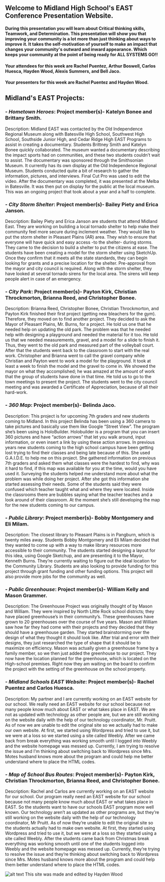 
## Welcome to Midland High School's EAST Conference Presentation Website.

#### During this presentation you will learn about Critical thinking skills, Teamwork, and Determination. This presentation will show you that improving your community is a lot more than just thinking about ways to improve it. It takes the self-motivation of yourself to make an impact that changes your community's outward and inward appearance. Which keeps your community at the point of being ready for ALL SYSTEMS GO!!
#### Your attendees for this week are Rachel Puentez, Arthur Boswell, Carlos Huesca, Hayden Wood, Alexis Summers, and Bell Jaco.
#### Your presenters for this week are Rachel Puentez and Hayden Wood.

## Midland's EAST Projects:


### - *Hometown Heroes*: Project member(s)- Katelyn Bonee and Brittany Smith.
Description: Midland EAST was contacted by the Old Independence Regional Museum along with Batesville High School, Southwest High School, Southside Junior High, and Cedar Ridge High EAST Programs to assist in creating a documentary. Students Brittney Smith and Katelyn Bonee quickly collaborated. The museum wanted a documentary describing the impact sports had on communities, and these two students couldn’t wait to assist. The documentary was sponsored through the Smithsonian Museum. It currently has its own display at the Old Independence Regional Museum. Students conducted quite a bit of research to gather the information, pictures, and interviews. Final Cut Pro was used to edit the video. After the documentary was completed, it was presented at the Melba in Batesville. It was then put on display for the public at the local museum. This was an ongoing project that took about a year and a half to complete.

### - *City Storm Shelter*: Project member(s)- Bailey Piety and Erica Janson.
Description: Bailey Piety and Erica Janson are students that attend Midland East. They are working on building a local tornado shelter to help make their community feel more secure during inclement weather. They would like to put the storm shelter in Pleasant Plains (AR) area. They wish to ensure that everyone will have quick and easy access -to the shelter- during storms. They came to the decision to build a shelter to put the citizens at ease. The students have been creating a model for the storm shelter using SketchUp. Once they confirm that it meets all the state standards, they can begin looking for grants and a precise location for the shelter. Pre-approval from the mayor and city council is required. Along with the storm shelter, they have looked at several tornado sirens for the local area. The sirens will keep people alert in case of an emergency.

### - *City Park*: Project member(s)- Payton Kirk, Christian Throckmorton, Brianna Reed, and Christopher Bonee.
Description: Brianna Reed, Christopher Bonee, Christian Throckmorton, and Payton Kirk finished their first project (getting new bleachers for the gym). Therefore, they moved on to find another project. They decided to ask the Mayor of Pleasant Plains, Mr. Burns, for a project. He told us one that he needed help on updating the old park. The problem was that he needed help with designing a playground and needed the material for it too. He told us that we needed measurements, gravel, and a model for a slide to finish it. Thus, they went to the old park and measured part of the volleyball court. After that the students went back to the classroom to start with the real work. Christopher and Brianna went to call the gravel company while Christian and Payton went to work a model for the playground. It took at least a week to finish the model and the gravel to come in. We showed the mayor on what they  accomplished;  he was amazed at the amount of work that the group of students have done in that time. He told us to go to the town meetings to present the project. The students went to the city council meeting and was awarded a Certificate of Appreciation, because of all their hard-work.

### - *360 Map*: Project member(s)- Belinda Jaco.
Description: This project is for upcoming 7th graders and new students coming to Midland. In this project Belinda has been using a 360 camera to take pictures and basically use them like Google “Street View”. The program she’s been using is HoloBuilder. Holobuilder is a program that you can insert 360 pictures and have “action arrows” that let you walk around, input information, or even insert a link by using these action arrows. In previous years new students coming to the high school campus have been getting lost trying to find their classes and being late because of this. She used G.A.I.D.E. to help me on this project. She gathered information on previous 7th graders and asked them what classes were the hardest to find, why was it hard to find, if this map was available for you at the time, would you have used it. Surveying the students helped me understand more about what the problem was while doing her project. After she got this information she started assessing their needs. Some of the students said they were confused which teacher taught what and where they were located. Inside the classrooms there are bubbles saying what the teacher teaches and a look around of their classroom. At the moment she’s still developing the map for the new students coming to our campus.

### - *Public Library*: Project member(s)- Bobby Montgomery and Eli Milam.
Description: The closest library to Pleasant Plains is in Pangburn, which is twenty miles away. Students Bobby Montgomery and Eli Milam decided that they wanted to come up with a way to make library resources more accessible to their community. The students started designing a layout for this idea, using Google Sketchup, and are presenting it to the Mayor, Kenneth Burns. They’re currently waiting to figure out the ideal location for the Community Library. Students are also looking to provide funding for this project through grant funding and other funding options. This project will also provide more jobs for the community as well.

### - *Public Greenhouse*: Project member(s)- William Kelly and Mason Grammer.
Description: The Greenhouse Project was originally thought of by Mason and William. They were inspired by North Little Rock school districts; they have placed greenhouse’s in their community’s. These greenhouses have grown to 20 greenhouses over the course of five years. Mason and William saw how far they had come with their projects and they decided that they should have a greenhouse garden. They started brainstorming over the design of what they thought it should look like. After trial and error with their designs, they just researched the type of shape that it should be to maximize on efficiency. Mason was actually given a greenhouse frame by a family member, so we then just added the greenhouse to our project. They now have the location planned for the greenhouse, which is located on the High-school premises. Right now they am waiting on the board to confirm the project with the setting of the greenhouse on the school property.

### - *Midland Schools EAST Website*: Project member(s)- Rachel Puentez and Carlos Huesca.
Description: My partner and I are currently working on an EAST website for our school. We really need an EAST website for our school because not many people know much about EAST or what takes place in EAST. We are not as updated with technology as other people are, but we are still working on the website daily with the help of our technology coordinator, Mr. Pruitt. As of now we are unable to edit the original site so we actually had to make our own website. At first, we started using Wordpress and tried to use it, but we were at a loss so we started using a site called Weebly. After we came back from break everything was working smooth until I logged into Weebly and the website homepage was messed up. Currently, I am trying to resolve the issue and I'm thinking about switching back to Wordpress since Mrs. Motes husband knows more about the program and could help me better understand where to place the HTML codes.

### - *Map of School Bus Routes*: Project member(s)- Payton Kirk, Christian Throckmorton, Brianna Reed, and Christopher Bonee.
Description: Rachel and Carlos are currently working on an EAST website for our school. Our program really need an EAST website for our school because not many people know much about EAST or what takes place in EAST. So the students want to have our schools EAST program more well known. Our technology aren’t as updated as other programs are, but they’re still working on the website daily with the help of our technology coordinator, Mr Pruitt. As of now they’re unable to edit the original site so the students actually had to make own website. At first, they started using Wordpress and tried to use it, but we were at a loss so they started using a site called Weebly. After the students came back from Christmas break everything was working smooth until one of the students logged into Weebly and the website homepage was messed up. Currently, they’re trying to resolve the issue and they’re thinking about switching back to Wordpress since Mrs. Motes husband knows more about the program and could help them better understand where to place the HTML codes.

![alt text](https://s3.amazonaws.com/scschoolfiles/104/img_stkpic_z5tqdd_764x5000.jpg "Midland School logo")
This site was made and edited by Hayden Wood
